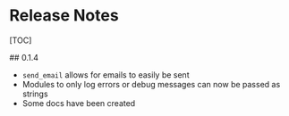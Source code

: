 # Release Notes

[TOC]

## 0.1.4
*   `send_email` allows for emails to easily be sent
*   Modules to only log errors or debug messages can now be passed as strings
*   Some docs have been created